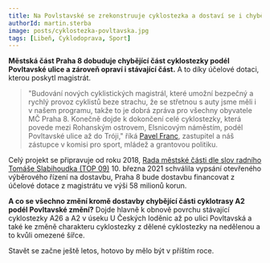 ```yaml
---
title: Na Povlstavské se zrekonstruuje cyklostezka a dostaví se i chybějí část
authorId: martin.sterba
image: posts/cyklostezka-povltavska.jpg
tags: [Libeň, Cyklodoprava, Sport]
---
```


**Městská část Praha 8 dobuduje chybějící část cyklostezky podél Povltavské ulice a zároveň opraví i stávající část.** A to díky účelové dotaci, kterou poskytl magistrát.

> "Budování nových cyklistických magistrál, které umožní bezpečný a rychlý provoz cyklistů beze strachu, že se střetnou s auty jsme měli i v našem programu, takže to je dobrá zpráva pro všechny obyvatele MČ Praha 8. Konečně dojde k dokončení celé cyklostezky, která povede mezi Rohanským ostrovem, Elsnicovým náměstím, podél Povltavské ulice až do Tróji," říká [Pavel Franc](https://praha8.pirati.cz/lide/pavel-franc.html), zastupitel a náš zástupce v komisi pro sport, mládež a grantovou politiku. 

Celý projekt se připravuje od roku 2018, [Rada městské části dle slov radního Tomáše Slabihoudka (TOP 09)](https://www.facebook.com/TomasSlabihoudekTOP09/posts/1909694139208182) 10. března 2021 schválila vypsání otevřeného výběrového řízení na dostavbu, Praha 8 bude dostavbu financovat z účelové dotace z magistrátu ve výši 58 milionů korun. 

**A co se všechno změní kromě dostavby chybějící části cyklotrasy A2 podél Povltavské změní?**  Dojde hlavně k obnově povrchu stávající cyklostezky A26 a A2 v úseku U Českých loděnic až po ulici Povltavská a také ke změně charakteru cyklostezky z dělené cyklostezky na nedělenou a to kvůli omezené šířce.

Stavět se začne ještě letos, hotovo by mělo být v příštím roce.
